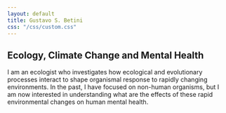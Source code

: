 ```yaml
---
layout: default
title: Gustavo S. Betini
css: "/css/custom.css"
---
```


<div class="container font-16">
  <h2>Ecology, Climate Change and Mental Health</h2>
  <p>I am an ecologist who investigates how ecological and evolutionary processes interact to shape organismal response to rapidly changing environments. In the past, I have focused on non-human organisms, but I am now interested in understanding what are the effects of these rapid environmental changes on human mental health.<p> 
</div>
